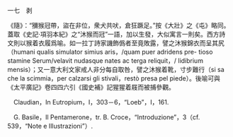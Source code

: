 一七　剥

《隨》：“獼猴冠帶，盜在非位，衆犬共吠，倉狂蹶足。”按《大壯》之《屯》略同。蓋取《史記·項羽本紀》之“沐猴而冠”一語，加以生發，大似寓言一則矣。西方詩文則以猴着衣履爲喻。如一拉丁詩家譏飾僞者至竟敗露，譬之沐猴錦衣而呈其尻（humani qualis simulator simius aris，/quam puer adridens pre-
tioso stamine Serum/velavit nudasque nates ac terga reliquit，/
lidibrium mensis）；又一意大利文家戒人非分每自取咎，譬之沐猴着靴，寸步難行（si sa che la scimmia，per calzarsi gli stivali，restò presa pel piede）。後喻可與《太平廣記》卷四四六引《國史補》記猩猩着屐而被捕參觀。











　Claudian，In Eutropium，I，303－6，“Loeb”，I，161.

　G. Basile，Il Pentamerone，tr. B. Croce，“Introduzione”，3（cf. 539，“Note e Illustrazioni”）.